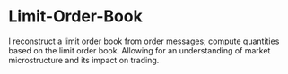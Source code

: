 # Limit-Order-Book

I reconstruct a limit order book from order messages; compute quantities based on the limit order book. 
Allowing for an understanding of market microstructure and its impact on trading.
